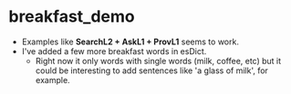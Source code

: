 # breakfast_demo

- Examples like **SearchL2 + AskL1 + ProvL1** seems to work.
- I've added a few more breakfast words in esDict.
  -  Right now it only words with single words (milk, coffee, etc) but it could be interesting to add sentences like 'a glass of milk', for example.

